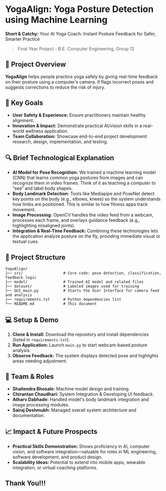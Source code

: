 # YogaAlign: Yoga Posture Detection using Machine Learning

**Short & Catchy:** Your AI Yoga Coach: Instant Posture Feedback for Safer, Smarter Practice

> Final Year Project - B.E. Computer Engineering, Group 12

## 🌟 Project Overview

**YogaAlign** helps people practice yoga safely by giving real-time feedback on their posture using a computer’s camera. It flags incorrect poses and suggests corrections to reduce the risk of injury.

## 🎯 Key Goals

* **User Safety & Experience:** Ensure practitioners maintain healthy alignment.
* **Innovation & Impact:** Demonstrate practical AI/vision skills in a real-world wellness application.
* **Team Collaboration:** Showcase end-to-end project development: research, design, implementation, and testing.

## 🔍 Brief Technological Explanation

* **AI Model for Pose Recognition:** We trained a machine learning model (CNN) that learns common yoga postures from images and can recognize them in video frames. Think of it as teaching a computer to “see” and label body shapes.
* **Body Landmark Detection:** Tools like Mediapipe and PoseNet detect key points on the body (e.g., elbows, knees) so the system understands how limbs are positioned. This is similar to how fitness apps track movement.
* **Image Processing:** OpenCV handles the video feed from a webcam, processes each frame, and overlays guidance feedback (e.g., highlighting misaligned joints).
* **Integration & Real-Time Feedback:** Combining these technologies lets the application analyze posture on the fly, providing immediate visual or textual cues.


## 📂 Project Structure

```
YogaAlign/
├── src/                  # Core code: pose detection, classification, feedback logic
├── model/                # Trained AI model and related files
├── dataset/              # Labeled images used for training
├── GUI_main.py           # Starts the User Interface for camera feed and analysis
├── requirements.txt      # Python dependencies list
└── README.md             # This document
```

## 💻 Setup & Demo

1. **Clone & Install:** Download the repository and install dependencies (listed in `requirements.txt`).
2. **Run Application:** Launch `main.py` to start webcam-based posture analysis.
3. **Observe Feedback:** The system displays detected pose and highlights areas needing adjustment.

## 🤝 Team & Roles

* **Shailendra Bhosale:** Machine model design and training.
* **Chirantan Chaudhari:** System Integration & Developing UI feedback.
* **Atharv Dabhade:** Handled model's body landmark integration and image processing modules.
* **Sairaj Deshmukh:** Managed overall system architecture and documentation.

## 📈 Impact & Future Prospects

* **Practical Skills Demonstration:** Shows proficiency in AI, computer vision, and software integration—valuable for roles in ML engineering, software development, and product design.
* **Scalability Ideas:** Potential to extend into mobile apps, wearable integration, or virtual coaching platforms.

## Thank You!!!
